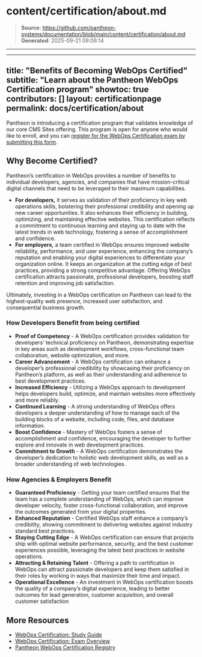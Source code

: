 # content/certification/about.md

> **Source**: https://github.com/pantheon-systems/documentation/blob/main/content/certification/about.md
> **Generated**: 2025-09-21 09:06:14

---

---
title: "Benefits of Becoming WebOps Certified"
subtitle: "Learn about the Pantheon WebOps Certification program"
showtoc: true
contributors: []
layout: certificationpage
permalink: docs/certification/about
---

Pantheon is introducing a certification program that validates knowledge of our core CMS Sites offering. This program is open for anyone who would like to enroll, and you can [register for the WebOps Certification exam by submitting this form](https://pantheon.io/certification).

## Why Become Certified?

Pantheon’s certification in WebOps provides a number of benefits to individual developers, agencies, and companies that have mission-critical digital channels that need to be leveraged to their maximum capabilities. 

* **For developers,** it serves as validation of their proficiency in key web operations skills, bolstering their professional credibility and opening up new career opportunities. It also enhances their efficiency in building, optimizing, and maintaining effective websites. This certification reflects a commitment to continuous learning and staying up to date with the latest trends in web technology, fostering a sense of accomplishment and confidence.
* **For employers,** a team certified in WebOps ensures improved website reliability, performance, and user experience, enhancing the company’s reputation and enabling your digital experiences to differentiate your organization online. It keeps an organization at the cutting edge of best practices, providing a strong competitive advantage. Offering WebOps certification attracts passionate, professional developers, boosting staff retention and improving job satisfaction. 

Ultimately, investing in a WebOps certification on Pantheon can lead to the highest-quality web presence, increased user satisfaction, and consequential business growth.

###     How Developers Benefit from being certified

* **Proof of Competency** - A WebOps certification provides validation for developers’ technical proficiency on Pantheon, demonstrating expertise in key areas such as development workflows, cross-functional team collaboration, website optimization, and more.
* **Career Advancement** - A WebOps certification can enhance a developer’s professional credibility by showcasing their proficiency on Pantheon’s platform, as well as their understanding and adherence to best development practices.
* **Increased Efficiency** - Utilizing a WebOps approach to development helps developers build, optimize, and maintain websites more effectively and more reliably.
* **Continued Learning** - A strong understanding of WebOps offers developers a deeper understanding of how to manage each of the building blocks of a website, including code, files, and database information.
* **Boost Confidence** - Mastery of WebOps fosters a sense of accomplishment and confidence, encouraging the developer to further explore and innovate in web development practices.
* **Commitment to Growth** - A WebOps certification demonstrates the developer’s dedication to holistic web development skills, as well as a broader understanding of web technologies.

### How Agencies & Employers Benefit

* **Guaranteed Proficiency** - Getting your team certified ensures that the team has a complete understanding of WebOps, which can improve developer velocity, foster cross-functional collaboration, and improve the outcomes generated from your digital properties.
* **Enhanced Reputation** - Certified WebOps staff enhance a company’s credibility, showing commitment to delivering websites against industry standard best practices. 
* **Staying Cutting Edge** - A WebOps certification can ensure that projects ship with optimal website performance, security, and the best customer experiences possible, leveraging the latest best practices in website operations.
* **Attracting & Retaining Talent** - Offering a path to certification in WebOps can attract passionate developers and keep them satisfied in their roles by working in ways that maximize their time and impact.
* **Operational Excellence** - An investment in WebOps certification boosts the quality of a company’s digital experience, leading to better outcomes for lead generation, customer acquisition, and overall customer satisfaction

## More Resources
- [WebOps Certification: Study Guide](/certification/study-guide)
- [WebOps Certification: Exam Overview](/certification/exam)
- [Pantheon WebOps Certification Registry](https://certification.pantheon.io/)
